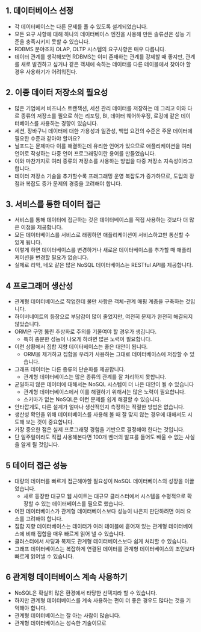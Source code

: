 ## 1. 데이터베이스 선정

- 각 데이터베이스는 다른 문제를 풀 수 있도록 설계되었습니다.
- 모든 요구 사항에 대해 하나의 데이터베이스 엔진을 사용해 만든 솔류션은 성능 기준을 충족시키지 못할 수 있습니다.
- RDBMS 분야조차 OLAP, OLTP 시스템의 요구사항은 매우 다릅니다.
- 데이터 관계를 생각해보면 RDBMS는 이미 존재하는 관계를 강제할 때 좋지만, 관계를 새로 발견하고 싶거나 같은 객체에 속하는 데이터를 다른 테이블에서 찾아야 할 경우 사용하기가 어려워진다.

## 2. 이종 데이터 저장소의 필요성

- 많은 기업에서 비즈니스 트랜잭션, 세션 관리 데이터를 저장하는 데 그리고 이와 다르 종류의 저장소를 필요로 하는 리포팅, BI, 데이터 웨어하우징, 로깅에 같은 데이터베이스를 사용하는 경향이 있습니다.
- 세션, 장바구니 데이터에 대한 가용성과 일관성, 백업 요건의 수준은 주문 데이터에 필요한 수준과 같아야 할까요?
- 닐포드는 문제마다 이를 해결하는데 유리한 언어가 있으므로 애플리케이션을 여러 언어로 작성하는 다중 언어 프로그래밍이란 용어를 만들었습니다.
- 이와 마찬가지로 여러 종류의 저장소를 사용하는 방법을 다중 저장소 지속성이라고 합니다.
- 데이터 저장소 기술을 추가할수록 프래그래밍 운영 복잡도가 증가하므로, 도입의 장점과 복잡도 증가 문제의 경중을 고려해야 합니다.

## 3. 서비스를 통한 데이터 접근

- 서비스를 통해 데이터에 접근하는 것은 데이터베이스를 직접 사용하는 것보다 더 많은 이점을 제공합니다.
- 모든 데이터베이스를 서비스로 래핑하면 애플리케이션이 서비스하고만 통신할 수 있게 됩니다.
- 이렇게 하면 데이터베이스를 변경하거나 새로운 데이터베이스를 추가할 때 애플리케이션을 변경할 필요가 없습니다.
- 실제로 리악, 네오 같은 많은 NoSQL 데이터베이스는 RESTful API를 제공합니다.

## 4 프로그래머 생산성

- 관계형 데이터베이스로 작업한데 불만 사항은 객체-관계 매핑 계층을 구축하는 것입니다.
- 하이버네이트의 등장으로 부담감이 많이 줄었지만, 여전히 문제가 완전히 해결되지 않았습니다.
- ORM은 구멍 뚫린 추상화로 주의를 기울여야 할 경우가 생깁니다.
  - 특히 충분한 성능이 나오게 하려면 많은 노력이 필요합니다.
- 이런 상황에서 집합 지향 데이터베이스는 좋은 대안이 됩니다.
  - ORM을 제거하고 집합을 우리가 사용하는 그대로 데이터베이스에 저장할 수 있습니다.
- 그래프 데이터는 다른 종류의 단순화를 제공합니다.
  - 관계형 데이터베이스는 많은 종류의 관계를 잘 처리하지 못합니다.
- 균일하지 않은 데이터에 대해서는 NoSQL 시스템이 더 나은 대안이 될 수 있습니다
  - 관계형 데이터베이스에서 이를 해결하기 위해서는 많은 노력이 필요합니다.
  - 스키마가 없는 NoSQL은 이런 문제를 쉽게 해결할 수 있습니다.
- 안타깝게도, 다른 설계가 얼마나 생산적인지 측정하는 적절한 방법은 없습니다.
- 생산성 확인을 위해 데이터베이스를 사용해 볼 때 잘 맞지 않는 경우에 대해서도 시도해 보는 것이 중요합니다.
- 가장 중요한 점은 실제 프로그래밍 경험을 기반으로 결정해야 한다는 것입니다.
- 단 일주일이라도 직접 사용해본다면 100개 벤더의 발표를 들어도 배울 수 없는 사실을 알게 될 것입니다.

## 5 데이터 접근 성능

- 대량의 데이터를 빠르게 접근해야할 필요성이 NoSQL 데이터베이스의 성장을 이끌었습니다.
  - 새로 등장한 대규모 웹 사이트는 대규모 클러스터에서 시스템을 수평적으로 확장할 수 있는 데이터베이스를 필요로 했습니다.
- 어떤 데이터베이스가 관계형 데이터베이스보다 성능이 나은지 판단하려면 여러 요소를 고려해야 합니다.
- 집합 지향 데이터베이스는 데이터가 여러 테이블에 흩어져 있는 관계형 데이터베이스에 비해 집합을 매우 빠르게 읽어 낼 수 있습니다.
- 클러스터에서 샤딩과 복제도 관계형 데이터베이스보다 쉽게 처리할 수 있습니다.
- 그래프 데이터베이스는 복잡하게 연결된 데이터를 관계형 데이터베이스의 조인보다 빠르게 읽어낼 수 있습니다.

## 6 관계형 데이터베이스 계속 사용하기

- NoSQL은 확실히 많은 환경에서 타당한 선택지라 할 수 있습니다.
- 하지만 관계형 데이터베이스를 계속 사용하는 편이 더 좋은 경우도 많다는 것을 기억해야 합니다.
- 관계형 데이터베이스는 잘 아는 사람이 많습니다.
- 관계형 데이터베이스는 성숙한 기술이므로 